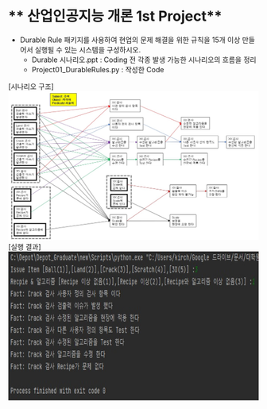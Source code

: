 # ** 산업인공지능 개론 1st Project** 

- Durable Rule 패키지를 사용하여 현업의 문제 해결을 위한 규칙을 15개 이상 만들어서 실행될 수 있는 시스템을 구성하시오. 
   + Durable 시나리오.ppt : Coding 전 각종 발생 가능한 시나리오의 흐름을 정리
   + Project01_DurableRules.py : 작성한 Code

[시나리오 구조]
<img src="./ResultImg/시나리오.jpg"  width="640" height="300">  
[실행 결과]
<img src="./ResultImg/실행결과.jpg"  width="640" height="300"> 

<p align="center">
 
</p>
</br>
